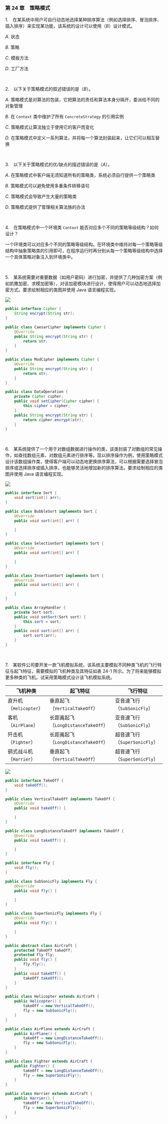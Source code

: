 ### 第 24 章　策略模式
1.　在某系统中用户可自行动态地选择某种排序算法（例如选择排序、冒泡排序、插入排序）来实现某功能，该系统的设计可以使用（$B$）设计模式。

$A.$ 状态

$B.$ 策略

$C.$ 模板方法

$D.$ 工厂方法

<br/>

2.　以下关于策略模式的叙述错误的是（$B$）。

$A.$ 策略模式是对算法的包装，它把算法的责任和算法本身分隔开，委派给不同的对象管理

$B.$ 在 `Context` 类中维护了所有 `ConcreteStrategy` 的引用实例

$C.$ 策略模式让算法独立于使用它的客户而变化

$D.$ 在策略模式中定义一系列算法，并将每一个算法封装起来，让它们可以相互替换

<br/>

3.　以下关于策略模式的优/缺点的描述错误的是（$A$）。

$A.$ 在策略模式中客户端无须知道所有的策略类，系统必须自行提供一个策略类

$B.$ 策略模式可以避免使用多重条件转移语句

$C.$ 策略模式会导致产生大量的策略类

$D.$ 策略模式提供了管理相关算法族的办法

<br/>

4.　在策略模式中一个环境类 `Context` 能否对应多个不同的策略等级结构？如何设计？

一个环境类可以对应多个不同的策略等级结构。在环境类中维持对每一个策略等级结构中抽象策略类的引用即可，在程序运行时再分别从每一个策略等级结构中选择一个具体策略对象注入到环境类中。

<br/>

5.　某系统需要对重要数据（如用户密码）进行加密，并提供了几种加密方案（例如凯撒加密、求模加密等），对该加密模块进行设计，使得用户可以动态地选择加密方式。要求绘制相应的类图并使用 Java 语言编程实现。

![](./img/img1.png)

```Java
public interface Cipher {
    String encrypt(String str);
}
```

```Java
public class CaesarCipher implements Cipher {
    @Override
    public String encrypt(String str) {
        return str;
    }
}
```

```Java
public class ModCipher implements Cipher {
    @Override
    public String encrypt(String str) {
        return str;
    }
}
```

```Java
public class DataOperation {
    private Cipher cipher;
    public void setCipher(Cipher cipher) {
        this.cipher = cipher;
    }
    public String encrypt(String str) {
        return cipher.encrypt(str);
    }
}
```

<br/>

6.　某系统提供了一个用于对数组数据进行操作的类，该类封装了对数组的常见操作，如查找数组元素、对数组元素进行排序等。现以排序操作为例，使用策略模式设计该数组操作类，使得客户端可以动态地更换排序算法，可以根据需要选择冒泡排序或选择排序或插入排序，也能够灵活地增加新的排序算法。要求绘制相应的类图并使用 Java 语言编程实现。

![](./img/img2.png)

```Java
public interface Sort {
    void sort(int[] arr);
}
```

```Java
public class BubbleSort implements Sort {
    @Override
    public void sort(int[] arr) {

    }
}
```

```Java
public class SelectionSort implements Sort {
    @Override
    public void sort(int[] arr) {

    }
}
```

```Java
public class InsertionSort implements Sort {
    @Override
    public void sort(int[] arr) {

    }
}
```

```Java
public class ArrayHandler {
    private Sort sort;
    public void setSort(Sort sort) {
        this.sort = sort;
    }
    public void sort(int[] arr) {
        sort.sort(arr);
    }
}
```

<br/>

7.　某软件公司要开发一款飞机模拟系统，该系统主要模拟不同种类飞机的飞行特征与起飞特征，需要模拟的飞机种类及其特征如表 24-1 所示。为了将来能够模拟更多种类的飞机，试采用策略模式设计该飞机模拟系统。

| 飞机种类 | 起飞特征 | 飞行特征 |
| - | - | - |
| 直升机（`Helicopter`） | 垂直起飞（`VerticalTakeOff`） | 亚音速飞行（`SubSonicFly`） |
| 客机（`AirPlane`） | 长距离起飞（`LongDistanceTakeOff`） | 亚音速飞行（`SubSonicFly`） |
| 歼击机（`Fighter`） | 长距离起飞（`LongDistanceTakeOff`） | 超音速飞行（`SuperSonicFly`） |
| 鹞式战斗机（`Harrier`） | 垂直起飞（`VerticalTakeOff`） | 超音速飞行（`SuperSonicFly`） |

![](./img/img3.png)

```Java
public interface TakeOff {
    void takeOff();
}
```

```Java
public class VerticalTakeOff implements TakeOff {
    @Override
    public void takeOff() {

    }
}
```

```Java
public class LongDistanceTakeOff implements TakeOff {
    @Override
    public void takeOff() {

    }
}
```

```Java
public interface Fly {
    void fly();
}
```

```Java
public class SubSonicFly implements Fly {
    @Override
    public void fly() {

    }
}
```

```Java
public class SuperSonicFly implements Fly {
    @Override
    public void fly() {

    }
}
```

```Java
public abstract class AirCraft {
    protected TakeOff takeOff;
    protected Fly fly;
    public void fly() {
        fly.fly();
    }
    public void takeOff() {
        takeOff.takeOff();
    }
}
```

```Java
public class Helicopter extends AirCraft {
    public Helicopter() {
        takeOff = new VerticalTakeOff();
        fly = new SubSonicFly();
    }
}
```

```Java
public class AirPlane extends AirCraft {
    public AirPlane() {
        takeOff = new LongDistanceTakeOff();
        fly = new SubSonicFly();
    }
}
```

```Java
public class Fighter extends AirCraft {
    public Fighter() {
        takeOff = new LongDistanceTakeOff();
        fly = new SuperSonicFly();
    }
}
```

```Java
public class Harrier extends AirCraft {
    public Harrier() {
        takeOff = new VerticalTakeOff();
        fly = new SuperSonicFly();
    }
}
```